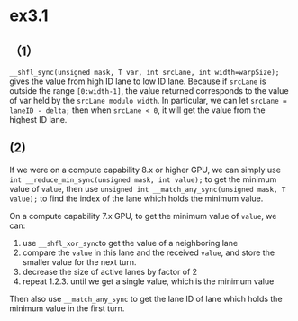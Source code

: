 # ex3.1

## （1）

`__shfl_sync(unsigned mask, T var, int srcLane, int width=warpSize);` gives the value from high ID lane to low ID lane. Because if `srcLane` is outside the range `[0:width-1]`, the value returned corresponds to the value of var held by the `srcLane modulo width`. In particular, we can let `srcLane = laneID - delta;` then when `srcLane < 0`, it will get the value from the highest ID lane.

## (2)

If we were on a compute capability 8.x  or higher GPU, we can simply use `int __reduce_min_sync(unsigned mask, int value);` to get the minimum value of `value`, then use `unsigned int __match_any_sync(unsigned mask, T value);` to find the index of the lane which holds the minimum value.

On  a compute capability 7.x GPU, to get the minimum value of `value`, we can:

1. use `__shfl_xor_sync`to get the value of a neighboring lane
2. compare the `value` in this lane and the received `value`, and store the smaller value for the next turn.
3. decrease the size of active lanes by factor of 2 
4. repeat 1.2.3. until we get a single value, which is the minimum value

Then also use `__match_any_sync` to get the lane ID of lane which holds the minimum value in the first turn.